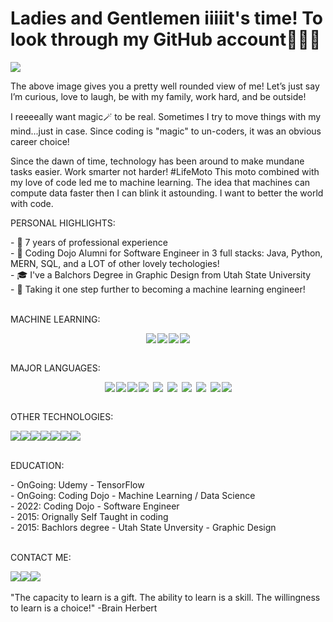 # Ladies and Gentlemen iiiiit's time! To look through my GitHub account🎉🎉🎉

![](https://github.com/lisabroadhead/lisabroadhead/blob/main/lisa.png) 

The above image gives you a pretty well rounded view of me! Let’s just say I’m curious, love to laugh, be with my family, work hard, and be outside! 

I reeeeally want magic🪄 to be real. Sometimes I try to move things with my mind...just in case. Since coding is "magic" to un-coders, it was an obvious career choice! 

Since the dawn of time, technology has been around to make mundane tasks easier. Work smarter not harder! #LifeMoto This moto combined with my love of code led me to machine learning. The idea that machines can compute data faster then I can blink it astounding. I want to better the world with code.


<p>PERSONAL HIGHLIGHTS:</p>
- 🎨  7 years of professional experience <br/>  
- 🌱 Coding Dojo Alumni for Software Engineer in 3 full stacks: Java, Python, MERN, SQL, and a LOT of other lovely techologies! </br>
- 🎓 I've a Balchors Degree in Graphic Design from Utah State University<br/>
- 🦾 Taking it one step further to becoming a machine learning engineer!  <br/>

<br/>
<p>MACHINE LEARNING:</p>
<div class="languages-wrap" style="display: flex; align-items: center;justify-content: center;flex-wrap: wrap; gap: 2px;"><img src="https://img.shields.io/badge/TensorFlow-%23FF6F00.svg?style=for-the-badge&logo=TensorFlow&logoColor=white"/><img src="https://img.shields.io/badge/numpy-%23013243.svg?style=for-the-badge&logo=numpy&logoColor=white"/><img src="https://img.shields.io/badge/pandas-%23150458.svg?style=for-the-badge&logo=pandas&logoColor=white"/><img src="https://img.shields.io/badge/Keras-%23D00000.svg?style=for-the-badge&logo=Keras&logoColor=white"/></div>


<br/>
<p>MAJOR LANGUAGES:</p>
<div class="languages-wrap" style="display: flex; align-items: center;justify-content: center;flex-wrap: wrap; gap: 2px;"><img src="https://img.shields.io/badge/python-3670A0?style=for-the-badge&logo=python&logoColor=ffdd54"/><img src="https://img.shields.io/badge/java-%23ED8B00.svg?style=for-the-badge&logo=java&logoColor=white"/><img src="https://img.shields.io/badge/react-%2320232a.svg?style=for-the-badge&logo=react&logoColor=%2361DAFB"/><img style="margin-right:5px;"  src="https://img.shields.io/badge/PHP-777BB4?style=for-the-badge&logo=php&logoColor=white"/><img style="margin-right:5px;" src="https://img.shields.io/badge/JavaScript-323330?style=for-the-badge&logo=javascript&logoColor=F7DF1E"/><img style="margin-right:5px;"  src="https://img.shields.io/badge/jQuery-0769AD?style=for-the-badge&logo=jquery&logoColor=white"/><img style="margin-right:5px;"  src="https://img.shields.io/badge/HTML5-E34F26?style=for-the-badge&logo=html5&logoColor=white"/><img style="margin-right:5px;"  src="https://img.shields.io/badge/CSS3-1572B6?style=for-the-badge&logo=css3&logoColor=white"/><img src="https://img.shields.io/badge/Sass-CC6699?style=for-the-badge&logo=sass&logoColor=white"/><img src="https://img.shields.io/badge/c++-%2300599C.svg?style=for-the-badge&logo=c%2B%2B&logoColor=white"/></div>

<br/>
<p>OTHER TECHNOLOGIES:</p>
<div><img src="https://img.shields.io/badge/mysql-%2300f.svg?style=for-the-badge&logo=mysql&logoColor=white)"/><img src="https://img.shields.io/badge/Wordpress-21759B?style=for-the-badge&logo=wordpress&logoColor=white"/><img src="https://img.shields.io/badge/adobephotoshop-%2331A8FF.svg?style=for-the-badge&logo=adobephotoshop&logoColor=white"/><img src="https://img.shields.io/badge/MongoDB-%234ea94b.svg?style=for-the-badge&logo=mongodb&logoColor=white"/><img src="https://img.shields.io/badge/Flask-000000?style=for-the-badge&logo=flask&logoColor=white"/><img src="https://img.shields.io/badge/spring-%236DB33F.svg?style=for-the-badge&logo=spring&logoColor=white"/><img src="https://img.shields.io/badge/Bootstrap-563D7C?style=for-the-badge&logo=bootstrap&logoColor=white"/></div>

<br/>
<p>EDUCATION:</p>
- OnGoing: Udemy - TensorFlow<br/>
- OnGoing: Coding Dojo - Machine Learning / Data Science <br/>
- 2022: Coding Dojo - Software Engineer<br/>
- 2015: Orignally Self Taught in coding<br/>
- 2015: Bachlors degree - Utah State Unversity - Graphic Design<br/>

<br/>
<p>CONTACT ME:</p>
<div><a href="https://www.linkedin.com/in/lisa-broadhead/"><img src="https://img.shields.io/badge/LinkedIn-0077B5?style=for-the-badge&logo=linkedin&logoColor=white" /></a><a href"mailto:lb.broadhead@gmail.com"><img src="https://img.shields.io/badge/Gmail-D14836?style=for-the-badge&logo=gmail&logoColor=white"/></a><a href="https://www.facebook.com/LisaAra/"><img src="https://img.shields.io/badge/Facebook-%231877F2.svg?style=for-the-badge&logo=Facebook&logoColor=white"/></a></div>



<!---
lisabroadhead/lisabroadhead is a ✨ special ✨ repository because its `README.md` (this file) appears on your GitHub profile.
You can click the Preview link to take a look at your changes.
https://github.com/Ileriayo/markdown-badges
--->
<br/>
"The capacity to learn is a gift. The ability to learn is a skill. The willingness to learn is a choice!"
-Brain Herbert
